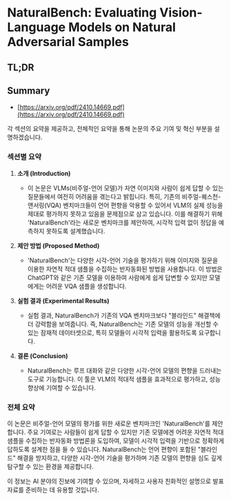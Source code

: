 # NaturalBench: Evaluating Vision-Language Models on Natural Adversarial Samples
## TL;DR
## Summary
- [https://arxiv.org/pdf/2410.14669.pdf](https://arxiv.org/pdf/2410.14669.pdf)

각 섹션의 요약을 제공하고, 전체적인 요약을 통해 논문의 주요 기여 및 혁신 부분을 설명하겠습니다.

### 섹션별 요약
1. **소개 (Introduction)**
   - 이 논문은 VLMs(비주얼-언어 모델)가 자연 이미지와 사람이 쉽게 답할 수 있는 질문들에서 여전히 어려움을 겪는다고 밝힙니다. 특히, 기존의 비주얼-퀘스천-앤서링(VQA) 벤치마크들이 언어 편향을 악용할 수 있어서 VLM의 실제 성능을 제대로 평가하지 못하고 있음을 문제점으로 삼고 있습니다. 이를 해결하기 위해 'NaturalBench'라는 새로운 벤치마크를 제안하여, 시각적 입력 없이 정답을 예측하지 못하도록 설계했습니다.

2. **제안 방법 (Proposed Method)**
   - 'NaturalBench'는 다양한 시각-언어 기술을 평가하기 위해 이미지와 질문을 이용한 자연적 적대 샘플을 수집하는 반자동화된 방법을 사용합니다. 이 방법은 ChatGPT와 같은 기존 모델을 이용하여 사람에게 쉽게 답변할 수 있지만 모델에게는 어려운 VQA 샘플을 생성합니다.

3. **실험 결과 (Experimental Results)**
   - 실험 결과, NaturalBench가 기존의 VQA 벤치마크보다 "블라인드" 해결책에 더 강력함을 보여줍니다. 즉, NaturalBench는 기존 모델의 성능을 개선할 수 있는 잠재적 데이터셋으로, 특히 모델들이 시각적 입력을 활용하도록 요구합니다.

4. **결론 (Conclusion)**
   - NaturalBench는 루프 대화와 같은 다양한 시각-언어 모델의 편향을 드러내는 도구로 기능합니다. 이 툴은 VLM의 적대적 샘플을 효과적으로 평가하고, 성능 향상에 기여할 수 있습니다.

### 전체 요약
이 논문은 비주얼-언어 모델의 평가를 위한 새로운 벤치마크인 'NaturalBench'를 제안합니다. 주요 기여로는 사람들이 쉽게 답할 수 있지만 기존 모델에겐 어려운 자연적 적대 샘플을 수집하는 반자동화 방법론을 도입하여, 모델이 시각적 입력을 기반으로 정확하게 답하도록 설계한 점을 들 수 있습니다. NaturalBench는 언어 편향이 포함된 "블라인드" 해결을 방지하고, 다양한 시각-언어 기술을 평가하며 기존 모델의 편향을 심도 깊게 탐구할 수 있는 환경을 제공합니다.

이 정보는 AI 분야의 진보에 기여할 수 있으며, 자세하고 사용자 친화적인 설명으로 발표 자료를 준비하는 데 유용할 것입니다.